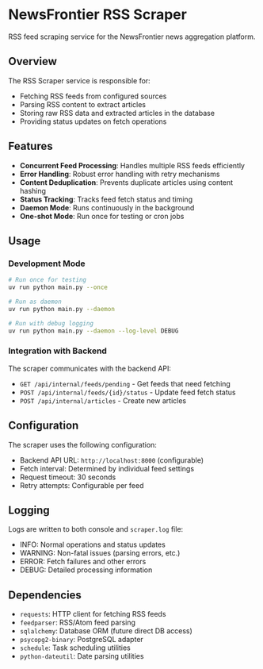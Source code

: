 # NewsFrontier RSS Scraper

RSS feed scraping service for the NewsFrontier news aggregation platform.

## Overview

The RSS Scraper service is responsible for:
- Fetching RSS feeds from configured sources
- Parsing RSS content to extract articles
- Storing raw RSS data and extracted articles in the database
- Providing status updates on fetch operations

## Features

- **Concurrent Feed Processing**: Handles multiple RSS feeds efficiently
- **Error Handling**: Robust error handling with retry mechanisms  
- **Content Deduplication**: Prevents duplicate articles using content hashing
- **Status Tracking**: Tracks feed fetch status and timing
- **Daemon Mode**: Runs continuously in the background
- **One-shot Mode**: Run once for testing or cron jobs

## Usage

### Development Mode
```bash
# Run once for testing
uv run python main.py --once

# Run as daemon
uv run python main.py --daemon

# Run with debug logging
uv run python main.py --daemon --log-level DEBUG
```

### Integration with Backend

The scraper communicates with the backend API:
- `GET /api/internal/feeds/pending` - Get feeds that need fetching
- `POST /api/internal/feeds/{id}/status` - Update feed fetch status
- `POST /api/internal/articles` - Create new articles

## Configuration

The scraper uses the following configuration:
- Backend API URL: `http://localhost:8000` (configurable)
- Fetch interval: Determined by individual feed settings
- Request timeout: 30 seconds
- Retry attempts: Configurable per feed

## Logging

Logs are written to both console and `scraper.log` file:
- INFO: Normal operations and status updates
- WARNING: Non-fatal issues (parsing errors, etc.)
- ERROR: Fetch failures and other errors
- DEBUG: Detailed processing information

## Dependencies

- `requests`: HTTP client for fetching RSS feeds
- `feedparser`: RSS/Atom feed parsing
- `sqlalchemy`: Database ORM (future direct DB access)
- `psycopg2-binary`: PostgreSQL adapter
- `schedule`: Task scheduling utilities
- `python-dateutil`: Date parsing utilities